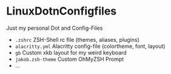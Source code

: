 # LinuxDotnConfigfiles

Just my personal Dot and Config-Files

- `.zshrc` ZSH-Shell rc file (themes, aliases, plugins)
- `alacritty.yml` Alacritty config-file (colortheme, font, layout)
- `gb` Custom xkb layout for my weird keyboard
- `jakob.zsh-theme` Custom OhMyZSH Prompt
- ...
